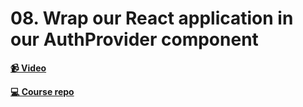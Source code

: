 # 08. Wrap our React application in our AuthProvider component

**[📹 Video](https://egghead.io/lessons/egghead-wrap-our-react-application-in-our-authprovider-component?pl=build-a-github-issue-viewer-in-react-and-graphql-be5a)**

**[💻 Course repo](https://github.com/theianjones/egghead-graphql-subscriptions)**
